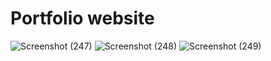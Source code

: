 # Portfolio website

![Screenshot (247)](https://github.com/SrushtiSSawant/Portfolio/assets/97878222/271dae6b-0bce-40d0-a0b0-aafadfa44eab)
![Screenshot (248)](https://github.com/SrushtiSSawant/Portfolio/assets/97878222/542139ef-39ba-4ae8-8707-f137e608555e)
![Screenshot (249)](https://github.com/SrushtiSSawant/Portfolio/assets/97878222/d5befbec-f683-4473-9474-107b2ec87a98)
